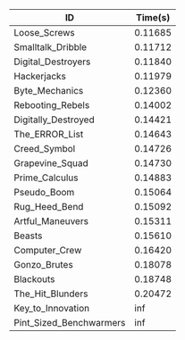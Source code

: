 |ID|Time(s)|
|-|-|
|Loose_Screws|0.11685|
|Smalltalk_Dribble|0.11712|
|Digital_Destroyers|0.11840|
|Hackerjacks|0.11979|
|Byte_Mechanics|0.12360|
|Rebooting_Rebels|0.14002|
|Digitally_Destroyed|0.14421|
|The_ERROR_List|0.14643|
|Creed_Symbol|0.14726|
|Grapevine_Squad|0.14730|
|Prime_Calculus|0.14883|
|Pseudo_Boom|0.15064|
|Rug_Heed_Bend|0.15092|
|Artful_Maneuvers|0.15311|
|Beasts|0.15610|
|Computer_Crew|0.16420|
|Gonzo_Brutes|0.18078|
|Blackouts|0.18748|
|The_Hit_Blunders|0.20472|
|Key_to_Innovation|inf|
|Pint_Sized_Benchwarmers|inf|
